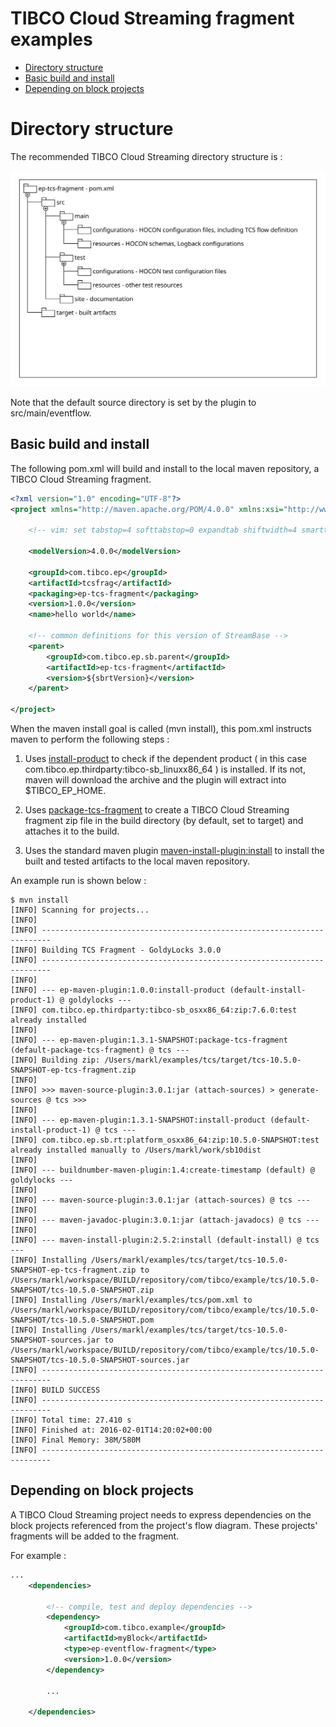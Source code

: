 # TIBCO Cloud Streaming fragment examples

* [Directory structure](#directory-structure)
* [Basic build and install](#basic-build-and-install)
* [Depending on block projects](#depending-on-block-projects)

<a name="directory-structure"></a>

# Directory structure

The recommended TIBCO Cloud Streaming directory structure is :

![EventFlow directory structure](uml/tcs-structure.svg)

Note that the default source directory is set by the plugin to 
src/main/eventflow.

<a name="basic-build-and-install"></a>

## Basic build and install

The following pom.xml will build and install to the local maven 
repository, a TIBCO Cloud Streaming fragment.

``` xml
<?xml version="1.0" encoding="UTF-8"?>
<project xmlns="http://maven.apache.org/POM/4.0.0" xmlns:xsi="http://www.w3.org/2001/XMLSchema-instance" xsi:schemaLocation="http://maven.apache.org/POM/4.0.0 http://maven.apache.org/xsd/maven-4.0.0.xsd">

    <!-- vim: set tabstop=4 softtabstop=0 expandtab shiftwidth=4 smarttab : -->

    <modelVersion>4.0.0</modelVersion>

    <groupId>com.tibco.ep</groupId>
    <artifactId>tcsfrag</artifactId>
    <packaging>ep-tcs-fragment</packaging>
    <version>1.0.0</version>
    <name>hello world</name>

    <!-- common definitions for this version of StreamBase -->
    <parent>
        <groupId>com.tibco.ep.sb.parent</groupId>
        <artifactId>ep-tcs-fragment</artifactId>
        <version>${sbrtVersion}</version>
    </parent>

</project>
```

 When the maven install goal is called (mvn install), this pom.xml instructs
maven to perform the following steps :
  
1. Uses [install-product](https://tibcosoftware.github.io/tibco-streaming-maven-plugin/2.0.0-SNAPSHOT/ep-maven-plugin/install-product-mojo.html) to check if the 
    dependent product ( in this case com.tibco.ep.thirdparty:tibco-sb\_linuxx86_64 ) is
    installed.  If its not, maven will download the archive and the plugin
    will extract into $TIBCO_EP_HOME.

2. Uses [package-tcs-fragment](https://tibcosoftware.github.io/tibco-streaming-maven-plugin/2.0.0-SNAPSHOT/ep-maven-plugin/package-tcs-fragment-mojo.html) to create
    a TIBCO Cloud Streaming fragment zip file in the build directory (by default, set to target)
    and attaches it to the build.

3. Uses the standard maven plugin [maven-install-plugin:install](https://maven.apache.org/plugins/maven-install-plugin/install-mojo.html)
    to install the built and tested artifacts to the local maven repository.

  An example run is shown below :

``` shell
$ mvn install
[INFO] Scanning for projects...
[INFO]                                                                         
[INFO] ------------------------------------------------------------------------
[INFO] Building TCS Fragment - GoldyLocks 3.0.0
[INFO] ------------------------------------------------------------------------
[INFO] 
[INFO] --- ep-maven-plugin:1.0.0:install-product (default-install-product-1) @ goldylocks ---
[INFO] com.tibco.ep.thirdparty:tibco-sb_osxx86_64:zip:7.6.0:test already installed
[INFO] 
[INFO] --- ep-maven-plugin:1.3.1-SNAPSHOT:package-tcs-fragment (default-package-tcs-fragment) @ tcs ---
[INFO] Building zip: /Users/markl/examples/tcs/target/tcs-10.5.0-SNAPSHOT-ep-tcs-fragment.zip
[INFO] 
[INFO] >>> maven-source-plugin:3.0.1:jar (attach-sources) > generate-sources @ tcs >>>
[INFO] 
[INFO] --- ep-maven-plugin:1.3.1-SNAPSHOT:install-product (default-install-product-1) @ tcs ---
[INFO] com.tibco.ep.sb.rt:platform_osxx86_64:zip:10.5.0-SNAPSHOT:test already installed manually to /Users/markl/work/sb10dist
[INFO] 
[INFO] --- buildnumber-maven-plugin:1.4:create-timestamp (default) @ goldylocks ---
[INFO] 
[INFO] --- maven-source-plugin:3.0.1:jar (attach-sources) @ tcs ---
[INFO] 
[INFO] --- maven-javadoc-plugin:3.0.1:jar (attach-javadocs) @ tcs ---
[INFO] 
[INFO] --- maven-install-plugin:2.5.2:install (default-install) @ tcs ---
[INFO] Installing /Users/markl/examples/tcs/target/tcs-10.5.0-SNAPSHOT-ep-tcs-fragment.zip to /Users/markl/workspace/BUILD/repository/com/tibco/example/tcs/10.5.0-SNAPSHOT/tcs-10.5.0-SNAPSHOT.zip
[INFO] Installing /Users/markl/examples/tcs/pom.xml to /Users/markl/workspace/BUILD/repository/com/tibco/example/tcs/10.5.0-SNAPSHOT/tcs-10.5.0-SNAPSHOT.pom
[INFO] Installing /Users/markl/examples/tcs/target/tcs-10.5.0-SNAPSHOT-sources.jar to /Users/markl/workspace/BUILD/repository/com/tibco/example/tcs/10.5.0-SNAPSHOT/tcs-10.5.0-SNAPSHOT-sources.jar
[INFO] ------------------------------------------------------------------------
[INFO] BUILD SUCCESS
[INFO] ------------------------------------------------------------------------
[INFO] Total time: 27.410 s
[INFO] Finished at: 2016-02-01T14:20:02+00:00
[INFO] Final Memory: 38M/580M
[INFO] ------------------------------------------------------------------------
```
    
<a name="depending-on-block-projects"></a>

## Depending on block projects

A TIBCO Cloud Streaming project needs to express dependencies on the block projects referenced from 
the project's flow diagram.  These projects' fragments will be added to the fragment.
  
For example :
  
``` xml
...
    <dependencies>

        <!-- compile, test and deploy dependencies -->
        <dependency>
            <groupId>com.tibco.example</groupId>
            <artifactId>myBlock</artifactId>
            <type>ep-eventflow-fragment</type>
            <version>1.0.0</version>
        </dependency>

        ...

    </dependencies>
```
    
